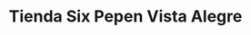 ---
title: "Tienda Six Pepen Vista Alegre"
url: /valladolid/tienda-six-pepen-vista-alegre/
shop: alcohol
---
